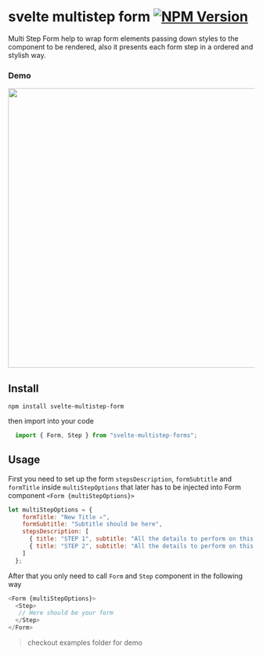 # svelte multistep form [![NPM Version](https://badge.fury.io/js/svelte-multistep-form.svg?style=flat)](https://npmjs.org/package/svelte-multistep-form)


Multi Step Form help to wrap form elements passing down styles to the component to be rendered, also it presents each form step in a ordered and stylish way.

### Demo
<p align="center">
  <img width="570" src ="./screen/form-demo.gif">
</p>


## Install

```
npm install svelte-multistep-form
```

then import into your code

```javascript
  import { Form, Step } from "svelte-multistep-forms";
```
## Usage

First you need to set up the form `stepsDescription`, `formSubtitle` and `formTitle` inside `multiStepOptions` that later has to be injected into Form component `<Form {multiStepOptions}>`

```javascript
let multiStepOptions = {
    formTitle: "New Title ✍️",
    formSubtitle: "Subtitle should be here",
    stepsDescription: [
      { title: "STEP 1", subtitle: "All the details to perform on this step" },
      { title: "STEP 2", subtitle: "All the details to perform on this step" }
    ]
  };
```

After that you only need to call `Form` and `Step` component in the following way

```javascript
<Form {multiStepOptions}>
  <Step>
   // Here should be your form
  </Step>
</Form>
```

> checkout examples folder for demo 
